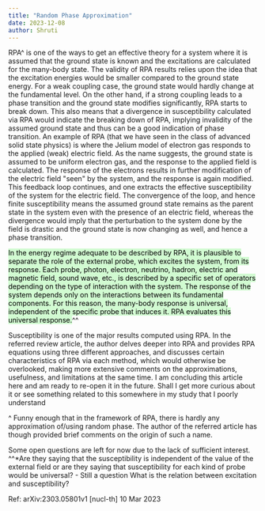 ```yaml
---
title: "Random Phase Approximation"
date: 2023-12-08
author: Shruti
---
```


RPA^ is one of the ways to get an effective theory for a system where it is assumed that the ground state is known and the excitations are calculated for the many-body state. The validity of RPA results relies upon the idea that the excitation energies would be smaller compared to the ground state energy. For a weak coupling case, the ground state would hardly change at the fundamental level. On the other hand, if a strong coupling leads to a phase transition and the ground state modifies significantly, RPA starts to break down. This also means that a divergence in susceptibility calculated via RPA would indicate the breaking down of RPA, implying invalidity of the assumed ground state and thus can be a good indication of phase transition.
An example of RPA (that we have seen in the class of advanced solid state physics) is where the Jelium model of electron gas responds to the applied (weak) electric field. As the name suggests, the ground state is assumed to be uniform electron gas, and the response to the applied field is calculated. The response of the electrons results in further modification of the electric field "seen" by the system, and the response is again modified. This feedback loop continues, and one extracts the effective susceptibility of the system for the electric field. The convergence of the loop, and hence finite susceptibility means the assumed ground state remains as the parent state in the system even with the presence of an electric field, whereas the divergence would imply that the perturbation to the system done by the field is drastic and the ground state is now changing as well, and hence a phase transition.

<mark style="background: #BBFABBA6;">In the energy regime adequate to be described by RPA, it is plausible to separate the role of the external probe, which excites the system, from its response. Each probe, photon, electron, neutrino, hadron, electric and magnetic field, sound wave, etc., is described by a specific set of operators depending on the type of interaction with the system. The response of the system depends only on the interactions between its fundamental components. For this reason, the many-body response is universal, independent of the specific probe that induces it. RPA evaluates this universal response.</mark>^^

Susceptibility is one of the major results computed using RPA. In the referred review article, the author delves deeper into RPA and provides RPA equations using three different approaches, and discusses certain characteristics of RPA via each method, which would otherwise be overlooked, making more extensive comments on the approximations, usefulness, and limitations at the same time.
I am concluding this article here and am ready to re-open it in the future. Shall I get more curious about it or see something related to this somewhere in my study that I poorly understand

^ Funny enough that in the framework of RPA, there is hardly any approximation of/using random phase. The author of the referred article has though provided brief comments on the origin of such a name.

Some open questions are left for now due to the lack of sufficient interest.
^^*Are they saying that the susceptibility is independent of the value of the external field or are they saying that susceptibility for each kind of probe would be universal? - Still a question
What is the relation between excitation and susceptibility?

Ref: arXiv:2303.05801v1 [nucl-th] 10 Mar 2023
